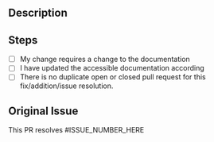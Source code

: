 ## Description

<!--
Describe your changes in detail
-->

## Steps

- [ ] My change requires a change to the documentation
- [ ] I have updated the accessible documentation according
- [ ] There is no duplicate open or closed pull request for this fix/addition/issue resolution.

## Original Issue

This PR resolves #ISSUE_NUMBER_HERE

<!--
Example:
This PR resolves #22
-->

<!--
Thank you for your contribution to kiwi!
-->
